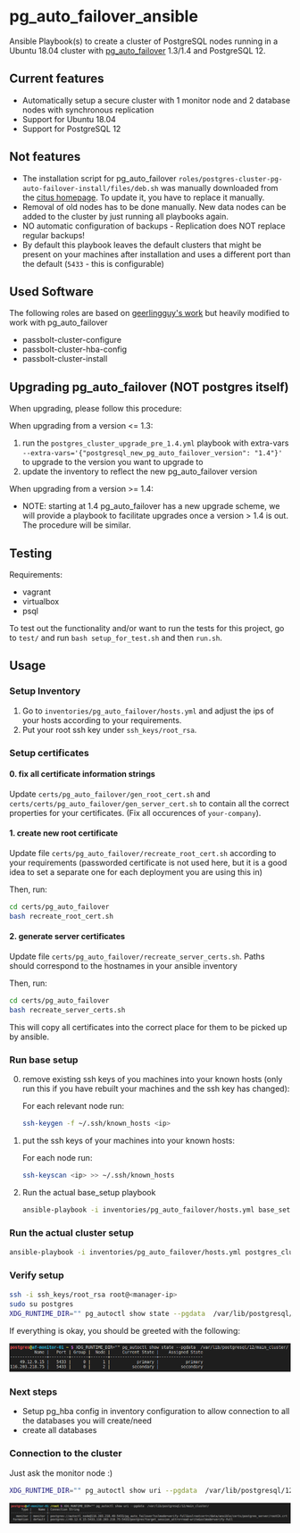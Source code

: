 # pg_auto_failover_ansible
Ansible Playbook(s) to create a cluster of PostgreSQL nodes running in a Ubuntu 18.04 cluster with [pg_auto_failover](https://github.com/citusdata/pg_auto_failover) 1.3/1.4 and PostgreSQL 12.

## Current features

- Automatically setup a secure cluster with 1 monitor node and 2 database nodes with synchronous replication
- Support for Ubuntu 18.04
- Support for PostgreSQL 12

## Not features

- The installation script for pg_auto_failover `roles/postgres-cluster-pg-auto-failover-install/files/deb.sh` was manually downloaded from the [citus homepage](https://install.citusdata.com/community/deb.sh). To update it, you have to replace it manually.
- Removal of old nodes has to be done manually. New data nodes can be added to the cluster by just running all playbooks again.
- NO automatic configuration of backups - Replication does NOT replace regular backups!
- By default this playbook leaves the default clusters that might
be present on your machines after installation and uses a different port than the default (`5433` - this is configurable)

## Used Software

The following roles are based on [geerlingguy's work](https://github.com/geerlingguy/ansible-role-postgresql) but heavily modified to work with pg_auto_failover

- passbolt-cluster-configure
- passbolt-cluster-hba-config
- passbolt-cluster-install

## Upgrading pg_auto_failover (NOT postgres itself)

When upgrading, please follow this procedure:

When upgrading from a version <= 1.3:

1. run the `postgres_cluster_upgrade_pre_1.4.yml` playbook with extra-vars `--extra-vars='{"postgresql_new_pg_auto_failover_version": "1.4"}'` to upgrade to the version you want to upgrade to
2. update the inventory to reflect the new pg_auto_failover version

When upgrading from a version >= 1.4:

- NOTE: starting at 1.4 pg_auto_failover has a new upgrade scheme, we will provide a playbook to facilitate upgrades once a version > 1.4 is out. The procedure will be similar.

## Testing

Requirements:

- vagrant
- virtualbox
- psql

To test out the functionality and/or want to run the tests for this project, go to `test/` and run `bash setup_for_test.sh` and then `run.sh`.

## Usage

### Setup Inventory

1. Go to `inventories/pg_auto_failover/hosts.yml` and adjust the ips of your hosts according to your requirements.
2. Put your root ssh key under `ssh_keys/root_rsa`.

### Setup certificates

#### 0. fix all certificate information strings

Update `certs/pg_auto_failover/gen_root_cert.sh` and `certs/certs/pg_auto_failover/gen_server_cert.sh` to contain all the correct properties for your certificates. (Fix all occurences of `your-company`).

#### 1. create new root certificate

Update file `certs/pg_auto_failover/recreate_root_cert.sh` according to your requirements (passworded certificate is not used here, but it is a good idea to set a separate one for each deployment you are using this in)


Then, run:

```bash
cd certs/pg_auto_failover
bash recreate_root_cert.sh
```

#### 2. generate server certificates

Update file `certs/pg_auto_failover/recreate_server_certs.sh`. Paths should correspond to the hostnames in your ansible inventory

Then, run:

```bash
cd certs/pg_auto_failover
bash recreate_server_certs.sh
```

This will copy all certificates into the correct place for them to be picked up by ansible.


### Run base setup

0. remove existing ssh keys of you machines into your known hosts (only run this if you have rebuilt your machines and the ssh key has changed):

    For each relevant node run:

    ```bash
    ssh-keygen -f ~/.ssh/known_hosts <ip>
    ```

1. put the ssh keys of your machines into your known hosts:

    For each node run:

    ```bash
    ssh-keyscan <ip> >> ~/.ssh/known_hosts
    ```

2. Run the actual base_setup playbook

    ```bash
    ansible-playbook -i inventories/pg_auto_failover/hosts.yml base_setup.yml
    ```
### Run the actual cluster setup

```bash
ansible-playbook -i inventories/pg_auto_failover/hosts.yml postgres_cluster_servers.yml
```

### Verify setup

```bash
ssh -i ssh_keys/root_rsa root@<manager-ip>
sudo su postgres
XDG_RUNTIME_DIR="" pg_autoctl show state --pgdata  /var/lib/postgresql/12/main_cluster/
```

If everything is okay, you should be greeted with the following:

![](success.png)

### Next steps

- Setup pg_hba config in inventory configuration to allow connection to all the databases you will create/need
- create all databases

### Connection to the cluster

Just ask the monitor node :)

```bash
XDG_RUNTIME_DIR="" pg_autoctl show uri --pgdata  /var/lib/postgresql/12/main_cluster/
```

![](connection_strings.png)
